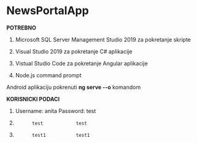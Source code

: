 # NewsPortalApp

**POTREBNO**
  1) Microsoft SQL Server Management Studio 2019 za pokretanje skripte

  2) Visual Studio 2019 za pokretanje C# aplikacije

  3) Vistual Studio Code za pokretanje Angular aplikacije

  4) Node.js command prompt
  
  Android aplikaciju pokrenuti **ng serve --o** komandom
  
  **KORISNICKI PODACI**
  
   1) Username: anita Password: test
   2)           test            test
   3)           test1           test1
